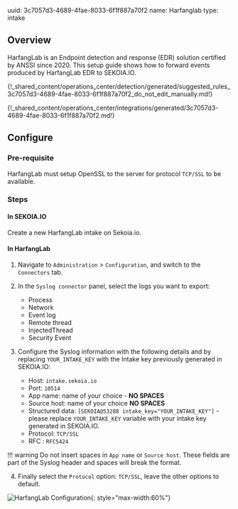 uuid: 3c7057d3-4689-4fae-8033-6f1f887a70f2
name: Harfanglab
type: intake

## Overview

HarfangLab is an Endpoint detection and response (EDR) solution certified by ANSSI since 2020.
This setup guide shows how to forward events produced by HarfangLab EDR to SEKOIA.IO.

{!_shared_content/operations_center/detection/generated/suggested_rules_3c7057d3-4689-4fae-8033-6f1f887a70f2_do_not_edit_manually.md!}

{!_shared_content/operations_center/integrations/generated/3c7057d3-4689-4fae-8033-6f1f887a70f2.md!}

## Configure

### Pre-requisite

HarfangLab must setup OpenSSL to the server for protocol `TCP/SSL` to be available.

### Steps

#### In SEKOIA.IO

Create a new HarfangLab intake on Sekoia.io.

#### In HarfangLab

1. Navigate to `Administration` > `Configuration`, and switch to the `Connectors` tab.

2. In the `Syslog connector` panel, select the logs you want to export:
   * Process
   * Network
   * Event log
   * Remote thread
   * InjectedThread
   * Security Event

3. Configure the Syslog information with the following details and by replacing `YOUR_INTAKE_KEY` with the Intake key previously generated in SEKOIA.IO:
   * Host: `intake.sekoia.io`
   * Port: `10514`
   * App name: name of your choice - **NO SPACES**
   * Source host: name of your choice **NO SPACES**
   * Structured data: `[SEKOIA@53288 intake_key="YOUR_INTAKE_KEY"]` - please replace `YOUR_INTAKE_KEY` variable with your intake key generated in SEKOIA.IO.
   * Protocol: `TCP/SSL`
   * RFC : `RFC5424`

!!! warning
   Do not insert spaces in `App name` or `Source host`. These fields are part of the Syslog header and spaces will break the format.

4. Finally select the `Protocol` option: `TCP/SSL`, leave the other options to default.

![HarfangLab Configuration](/assets/operation_center/integration_catalog/endpoint/harfanglab/harfanglab_edr.png){: style="max-width:60%"}
